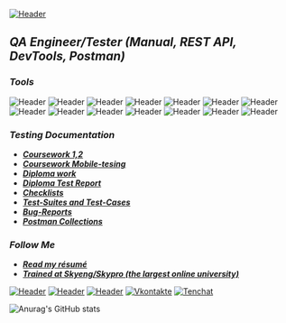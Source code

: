 [![Header](https://github.com/VadimD-ev/VadimD-ev/blob/main/Picture/Kosmos.jpg)](https://isstracker.pl/en?utm_source=partner&utm_medium=widget&utm_term=issstormwayru)

## *__QA Engineer/Tester (Manual, REST API, DevTools, Postman)__*

### *__Tools__*
![Header](https://img.shields.io/badge/Jira-090909?style=for-the-badge&logo=jira&logoColor=136be1)
![Header](https://img.shields.io/badge/Postman-090909?style=for-the-badge&logo=postman&logoColor=f76935)
![Header](https://img.shields.io/badge/DevTools-090909?style=for-the-badge&logo=googlechrome&logoColor=2674f2)
![Header](https://img.shields.io/badge/qase.io-090909?style=for-the-badge&logo=qase&logoColor=8cc4d7)
![Header](https://img.shields.io/badge/Confluence-090909?style=for-the-badge&logo=atlassian&logoColor=0a15db)
![Header](https://img.shields.io/badge/sitechco.ru-090909?style=for-the-badge&logo=sitechco.ru&logoColor=8cc4d7)
![Header](https://img.shields.io/badge/Trello-090909?style=for-the-badge&logo=trello&logoColor=075bd5)
![Header](https://img.shields.io/badge/Figma-090909?style=for-the-badge&logo=figma&logoColor=a259ff)
![Header](https://img.shields.io/badge/Slack-090909?style=for-the-badge&logo=slack&logoColor=e8a32e)
![Header](https://img.shields.io/badge/Mattermost-090909?style=for-the-badge&logo=mattermost&logoColor=5372bc)
![Header](https://img.shields.io/badge/MySQL-090909?style=for-the-badge&logo=mysql&logoColor=00618a)
![Header](https://img.shields.io/badge/Jenkins-090909?style=for-the-badge&logo=jenkins&logoColor=f7f7f7)
![Header](https://img.shields.io/badge/AndroidStudio-090909?style=for-the-badge&logo=androidstudio&logoColor=3ad07d)
![Header](https://img.shields.io/badge/Github-090909?style=for-the-badge&logo=github&logoColor=8cc4d7)

### *__Testing Documentation__*
- [*__Coursework 1,2__*](https://my-atlassian-site-356832.atlassian.net/wiki/spaces/APV/pages/3571996/1+2)
- [*__Coursework Mobile-tesing__*](https://my-atlassian-site-356832.atlassian.net/wiki/spaces/~6207f234eaf9e200707655b6/pages/8585224/Mobile-tesing)
- [*__Diploma work__*](https://my-atlassian-site-356832.atlassian.net/wiki/spaces/~6207f234eaf9e200707655b6/blog/2022/09/08/15958017)
- [*__Diploma Test Report__*](https://my-atlassian-site-356832.atlassian.net/wiki/spaces/~6207f234eaf9e200707655b6/pages/18448387)
- [*__Checklists__*](https://chlist.sitechco.ru/project/30222/checklist/1280994/details)
- [*__Test-Suites and Test-Cases__*](https://app.qase.io/project/SKYENG?view=1)
- [*__Bug-Reports__*](https://vadimdmitriev88.atlassian.net/jira/software/c/projects/MT/issues)
- [*__Postman Collections__*](https://interstellar-escape-560347.postman.co/workspace/Coursework-2~969ac9bd-6343-4176-9cf8-043b022e9f9b/folder/20998045-e7ccc03f-0480-48b1-99c7-2a0972305fe6)

### *__Follow Me__*
- [*__Read my résumé__*](https://drive.google.com/file/d/1rZtI48jmuTv_2USQ6CYsmIIERJZgvWjf/view?usp=sharing)
- [*__Trained at Skyeng/Skypro (the largest online university)__*](https://drive.google.com/file/d/1WdLFCL84Z2JboBrOJR7suj9BSjY_25CY/view?usp=sharing)

[![Header](https://img.shields.io/badge/Linkedin-090909?style=for-the-badge&logo=linkedin&logoColor=0073b1)](https://www.linkedin.com/in/vadim-dmitriev-77822425a/)
[![Header](https://img.shields.io/badge/Telegram-090909?style=for-the-badge&logo=telegram&logoColor=31a5db)](https://t.me/Vadim_Volgograd)
[![Header](https://img.shields.io/badge/Instagram-090909?style=for-the-badge&logo=instagram&logoColor=9939a3)](https://instagram.com/_d.v.v._vlg_?igshid=YmMyMTA2M2Y=)
[![Vkontakte](https://img.shields.io/badge/-Vkontakte-090909?style=for-the-badge&logo=vk&logoColor=4F7DB3)](https://vk.com/dvvvlg)
[![Tenchat](https://img.shields.io/badge/-Tenchat-090909?style=for-the-badge&logo=&logoColor=4F7DB3)](https://tenchat.ru/0943550?utm_source=7eb0e546-799a-496b-96d9-8680e68ccfe9)

![Anurag's GitHub stats](https://github-readme-stats.vercel.app/api?username=VadimD-ev&icons=true&theme=algolia)
